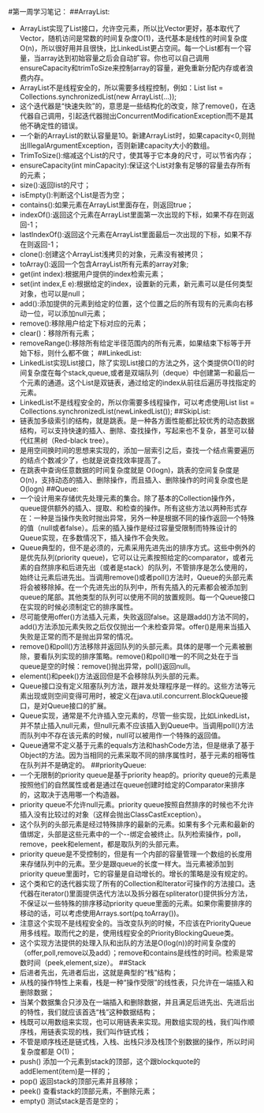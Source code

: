 
#第一周学习笔记：
##ArrayList:
- ArrayList实现了List接口，允许空元素，所以比Vector更好，基本取代了Vector，随机访问是常数的时间复杂度O(1)，迭代基本是线性的时间复杂度O(n)，所以很好用并且很快，比LinkedList更占空间。每一个List都有一个容量，当array达到初始容量之后会自动扩容。你也可以自己调用ensureCapacity和trimToSize来控制array的容量，避免重新分配内存或者浪费内存。
- ArrayList不是线程安全的，所以需要多线程控制，例如：List list = Collections.synchronizedList(new ArrayList(...));
- 这个迭代器是“快速失败”的，意思是一些结构化的改变，除了remove()，在迭代器自己调用，引起迭代器抛出ConcurrentModificationException而不是其他不确定性的错误。
- 一个新的ArrayList的默认容量是10。新建ArrayList时，如果capacity<0,则抛出IllegalArgumentException，否则新建capacity大小的数组。
- TrimToSize():缩减这个List的尺寸，使其等于它本身的尺寸，可以节省内存；
- ensureCapacity(int minCapacity):保证这个List对象有足够的容量去存所有的元素；
- size():返回list的尺寸；
- isEmpty():判断这个List是否为空；
- contains():如果元素在ArrayList里面存在，则返回true；
- indexOf():返回这个元素在ArrayList里面第一次出现的下标，如果不存在则返回-1；
- lastIndexOf():返回这个元素在ArrayList里面最后一次出现的下标，如果不存在则返回-1；
- clone():创建这个ArrayList浅拷贝的对象，元素没有被拷贝；
- toArray():返回一个包含ArrayList所有元素的array对象;
- get(int index):根据用户提供的index检索元素；
- set(int index,E e):根据给定的index，设置新的元素，新元素可以是任何类型对象，也可以是null；
- add():添加提供的元素到给定的位置，这个位置之后的所有现有的元素向右移动一位，可以添加null元素；
- remove():移除用户给定下标对应的元素；
- clear()：移除所有元素；
- removeRange():移除所有给定半径范围内的所有元素，如果结束下标等于开始下标，则什么都不做；
##LinkedList:
- LinkedList实现List接口，除了实现List接口的方法之外，这个类提供O(1)的时间复杂度在每个stack,queue,或者是双端队列（deque）中创建第一和最后一个元素的通道。这个List是双链表，通过给定的index从前往后遍历寻找指定的元素。
- LinkedList不是线程安全的，所以你需要多线程操作，可以考虑使用List list = Collections.synchronizedList(newLinkedList());
##SkipList:
- 链表加多级索引的结构，就是跳表。是一种各方面性能都比较优秀的动态数据结构，可以支持快速的插入、删除、查找操作，写起来也不复杂，甚至可以替代红黑树（Red-black tree）。
- 是用空间换时间的思想来实现的，添加一层索引之后，查找一个结点需要遍历的结点个数减少了，也就是说查找效率提高了。
- 在跳表中查询任意数据的时间复杂度就是 O(logn)，跳表的空间复杂度是 O(n)，支持动态的插入、删除操作，而且插入、删除操作的时间复杂度也是 O(logn)
##Queue:
- 一个设计用来存储优先处理元素的集合。除了基本的Collection操作外，queue提供额外的插入、提取、和检查的操作。所有这些方法以两种形式存在：一种是当操作失败时抛出异常，另外一种是根据不同的操作返回一个特殊的值（null或者false）。后来的插入操作是经过容量受限制而特殊设计的Queue实现，在多数情况下，插入操作不会失败。
- Queue典型的，但不是必须的，元素采用先进先出的排序方式。这些中例外的是优先队列(priority queue)，它可以让元素按照给定的comparator，或者元素的自然排序和后进先出（或者是stack）的队列，不管排序是怎么使用的，始终让元素后进先出。当调用remove()或者poll()方法时，Queue的头部元素将会被移除掉。在一个先进先出的队列中，所有先插入的元素都会被添加到queue的尾部。其他类型的队列可以使用不同的放置规则。每一个Queue接口在实现的时候必须制定它的排序属性。
- 尽可能使用offer()方法插入元素，失败返回false。这是跟add()方法不同的，add()方法添加元素失败之后仅仅抛出一个未检查异常。offer()是用来当插入失败是正常的而不是抛出异常的情况。
- remove()和poll()方法移除并返回队列的头部元素。具体的是哪一个元素被删除，要看队列实现的排序策略。remove()和poll()唯一的不同之处在于当queue是空的时候：remove()抛出异常，poll()返回null。
- element()和peek()方法返回但是不会移除队列头部的元素。
- Queue接口没有定义阻塞队列方法，跟并发处理程序是一样的。这些方法等元素出现或则空间变得可用时，被定义在java.util.concurrent.BlockQueue接口，是对Queue接口的扩展。
- Queue实现，通常是不允许插入空元素的，尽管一些实现，比如LinkedList，并不禁止插入null元素，但null元素不应该插入到Queue中。当调用poll()方法而队列中不存在该元素的时候，null可以被用作一个特殊的返回值。
- Queue通常不定义基于元素的equals方法和hashCode方法，但是继承了基于Object的方法。因为当相同的元素采取不同的排序属性时，基于元素的相等性在队列并不是确定的。
##priorityQueue:
- 一个无限制的priority queue是基于priority heap的。priority queue的元素是按照他们的自然属性或者是通过在queue创建时给定的Comparator来排序的，这取决于选用哪一个构造器。
- priority queue不允许null元素。priority queue按照自然排序的时候也不允许插入没有比较过的对象（这样会抛出ClassCastException）。
- 这个队列的头部元素是经过特殊排序的最新的元素。如果有多个元素和最新的值绑定，头部是这些元素中的一个--绑定会被终止。队列检索操作，poll，remove，peek和element，都是取队列的头部元素。
- priority queue是不受控制的，但是有一个内部的容量管理一个数组的长度用来存储队列中的元素。至少是跟queue的长度一样大。当元素被添加到priority queue里面时，它的容量是自动增长的。增长的策略是没有规定的。
- 这个类和它的迭代器实现了所有的Collection和Iterator可操作的方法接口。迭代器在iterator()里面提供迭代方法以及拆分器在spliterator()提供拆分方法，不保证以一些特殊的排序移动priority queue里面的元素。如果你需要排序的移动的话，可以考虑使用Arrays.sort(pq.toArray())。
- 注意这个实现不是线程安全的。当改变队列的时候，不应该在PriorityQueue用多线程。取而代之的是，使用线程安全的PriorityBlockingQueue类。
- 这个实现方法提供的处理入队和出队的方法是O(log(n))的时间复杂度的（offer,poll,remove以及add）；remove和contains是线性的时间。检索是常数时间（peek,element,size）。
##Stack
- 后进者先出，先进者后出，这就是典型的“栈”结构；
- 从栈的操作特性上来看，栈是一种“操作受限”的线性表，只允许在一端插入和删除数据；
- 当某个数据集合只涉及在一端插入和删除数据，并且满足后进先出、先进后出的特性，我们就应该首选“栈”这种数据结构；
- 栈既可以用数组来实现，也可以用链表来实现。用数组实现的栈，我们叫作顺序栈，用链表实现的栈，我们叫作链式栈；
- 不管是顺序栈还是链式栈，入栈、出栈只涉及栈顶个别数据的操作，所以时间复杂度都是 O(1)；
- push() 添加一个元素到stack的顶部，这个跟blockquote的addElement(item)是一样的；
- pop() 返回stack的顶部元素并且移除；
- peek() 查看stack的顶部元素，不删除元素；
- empty() 测试stack是否是空的；


